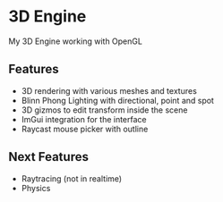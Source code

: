# 3D Engine

My 3D Engine working with OpenGL

## Features

- 3D rendering with various meshes and textures
- Blinn Phong Lighting with directional, point and spot
- 3D gizmos to edit transform inside the scene
- ImGui integration for the interface
- Raycast mouse picker with outline

## Next Features

- Raytracing (not in realtime)
- Physics
